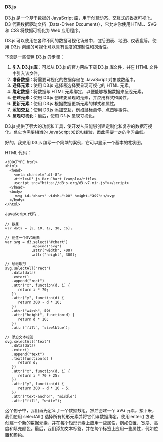 <!--
 * @Author: Shu Binqi
 * @Date: 2023-03-01 07:58:15
 * @LastEditors: Shu Binqi
 * @LastEditTime: 2023-03-01 07:59:05
 * @Description: D3.js
 * @Version: 1.0.0
 * @FilePath: \interviewQuestions\Tool\Store\D3.md
-->

#### D3.js

D3.js 是一个基于数据的 JavaScript 库，用于创建动态、交互式的数据可视化。D3 代表数据驱动文档（Data-Driven Documents），它允许你使用 HTML、SVG 和 CSS 将数据可视化为 Web 应用程序。

D3.js 可以使用在各种不同的数据可视化场景中，包括图表、地图、仪表盘等。使用 D3.js 创建的可视化可以具有高度的定制性和灵活性。

下面是一些使用 D3.js 的步骤：

1. **引入 D3.js 库**：可以从 D3.js 的官方网站下载 D3.js 库文件，并在 HTML 文件中引入该文件。
1. **准备数据**：将需要可视化的数据存储在 JavaScript 对象或数组中。
1. **选择元素**：使用 D3.js 选择器选择要呈现可视化的 HTML 元素。
1. **绑定数据**：将数据与 HTML 元素绑定，以便能够根据数据来呈现元素。
1. **创建元素**：使用 D3.js 创建要呈现的元素，并应用样式和属性。
1. **更新元素**：使用 D3.js 根据数据更新元素的样式和属性。
1. **添加交互**：使用 D3.js 添加交互，例如鼠标悬停、点击等事件。
1. **呈现可视化**：最后，使用 D3.js 呈现可视化。

D3.js 提供了强大的功能和工具，使开发人员能够创建定制化和复杂的数据可视化。但它也需要相当的 JavaScript 知识和经验，因此需要一定的学习曲线。

好的，我来用 D3.js 编写一个简单的案例，它可以显示一个基本的柱状图。

HTML 代码：

```
<!DOCTYPE html>
<html>
  <head>
    <meta charset="utf-8">
    <title>D3.js Bar Chart Example</title>
    <script src="https://d3js.org/d3.v7.min.js"></script>
  </head>
  <body>
    <svg id="chart" width="400" height="300"></svg>
  </body>
</html>
```

JavaScript 代码：

```
// 数据
var data = [5, 10, 15, 20, 25];

// 创建一个SVG元素
var svg = d3.select("#chart")
            .append("svg")
            .attr("width", 400)
            .attr("height", 300);

// 绘制矩形
svg.selectAll("rect")
   .data(data)
   .enter()
   .append("rect")
   .attr("x", function(d, i) {
      return i * 70;
   })
   .attr("y", function(d) {
      return 300 - d * 10;
   })
   .attr("width", 50)
   .attr("height", function(d) {
      return d * 10;
   })
   .attr("fill", "steelblue");

// 添加文本标签
svg.selectAll("text")
   .data(data)
   .enter()
   .append("text")
   .text(function(d) {
      return d;
   })
   .attr("x", function(d, i) {
      return i * 70 + 25;
   })
   .attr("y", function(d) {
      return 300 - d * 10 - 5;
   })
   .attr("text-anchor", "middle")
   .attr("fill", "white");
```

这个例子中，我们首先定义了一个数据数组，然后创建一个 SVG 元素。接下来，我们使用 selectAll() 选择所有矩形元素并将它们与数据绑定。使用 enter() 方法创建一个新的数据元素，并在每个矩形元素上应用一些属性，例如位置、宽度、高度和填充颜色。最后，我们添加文本标签，并在每个标签上应用一些属性，例如位置和颜色。
